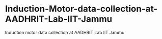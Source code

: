 # Induction-Motor-data-collection-at-AADHRIT-Lab-IIT-Jammu
Induction motor data collection at AADHRIT Lab IIT Jammu
